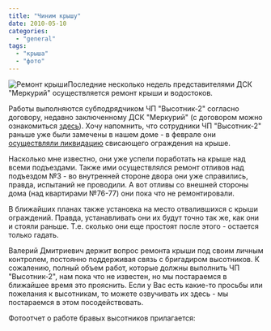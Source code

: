 ```yaml
---
title: "Чиним крышу"
date: 2010-05-10
categories: 
  - "general"
tags: 
  - "крыша"
  - "фото"
---
```


![Ремонт крыши](http://shevchenko4a.brovary.org/wp-content/uploads/2010/05/chinim-krishu.jpg "Ремонт крыши")Последние несколько недель представителями ДСК "Меркурий" осуществляется ремонт крыши и водостоков.

Работы выполняются субподрядчиком ЧП "Высотник-2" согласно договору, недавно заключенному ДСК "Меркурий" (с договором можно ознакомиться [здесь](http://shevchenko4a.brovary.org/sledstvie-vedet-gorsovet/)). Хочу напомнить, что сотрудники ЧП "Высотник-2" раньше уже были замечены в нашем доме - в феврале они [осуществляли ликвидацию](http://shevchenko4a.brovary.org/ne-kochegary-my-ne-plotniki/) свисающего ограждения на крыше.

Насколько мне известно, они уже успели поработать на крыше над всеми подъездами. Также ими осуществлялся ремонт отливов над подъездом №3 - во внутренней стороне двора они уже справились, правда, испытаний не проводили. А вот отливы со внешней стороны дома (над квартирами №76-77) они пока что не ремонтировали.

В ближайших планах также <!--more-->установка на место отвалившихся с крыши ограждений. Правда, устанавливать они их будут точно так же, как они и стояли раньше. Т.е. сколько они еще простоят после этого - остается только гадать.

Валерий Дмитриевич держит вопрос ремонта крыши под своим личным контролем, постоянно поддерживая связь с бригадиром высотников. К сожалению, полный объем работ, которые должны выполнить ЧП "Высотник-2", нам пока что не известен, но мы постараемся в ближайшее время это прояснить. Если у Вас есть какие-то просьбы или пожелания к высотникам, то можете озвучивать их здесь - мы постараемся в этом посодействовать.

Фотоотчет о работе бравых высотников прилагается:

<script type="text/javascript">$(document).ready(function() { $("#container").pwi({ username: 'shevchenko4a.brovary.org', mode: 'album', album: 'chinimKrishu', thumbSize: 144, showAlbumDescription: false }); });</script>
